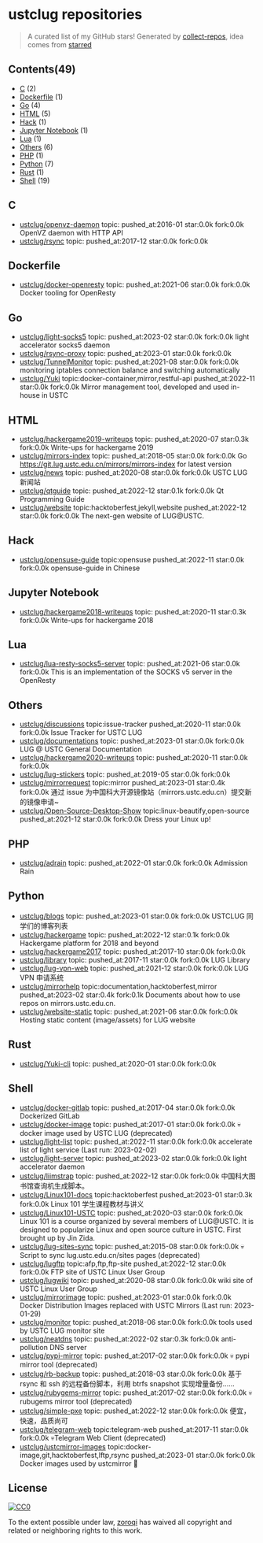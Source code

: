 # ustclug repositories


> A curated list of my GitHub stars!  Generated by [collect-repos](https://github.com/zoroqi/collect-repos), idea comes from [starred](https://github.com/maguowei/starred)  


## Contents(49)

- [C](#c) (2)
- [Dockerfile](#dockerfile) (1)
- [Go](#go) (4)
- [HTML](#html) (5)
- [Hack](#hack) (1)
- [Jupyter Notebook](#jupyter-notebook) (1)
- [Lua](#lua) (1)
- [Others](#others) (6)
- [PHP](#php) (1)
- [Python](#python) (7)
- [Rust](#rust) (1)
- [Shell](#shell) (19)

## C

- [ustclug/openvz-daemon](https://github.com/ustclug/openvz-daemon) topic: pushed_at:2016-01 star:0.0k fork:0.0k OpenVZ daemon with HTTP API
- [ustclug/rsync](https://github.com/ustclug/rsync) topic: pushed_at:2017-12 star:0.0k fork:0.0k 

## Dockerfile

- [ustclug/docker-openresty](https://github.com/ustclug/docker-openresty) topic: pushed_at:2021-06 star:0.0k fork:0.0k Docker tooling for OpenResty

## Go

- [ustclug/light-socks5](https://github.com/ustclug/light-socks5) topic: pushed_at:2023-02 star:0.0k fork:0.0k light accelerator socks5 daemon
- [ustclug/rsync-proxy](https://github.com/ustclug/rsync-proxy) topic: pushed_at:2023-01 star:0.0k fork:0.0k 
- [ustclug/TunnelMonitor](https://github.com/ustclug/TunnelMonitor) topic: pushed_at:2021-08 star:0.0k fork:0.0k monitoring iptables connection balance and switching automatically
- [ustclug/Yuki](https://github.com/ustclug/Yuki) topic:docker-container,mirror,restful-api pushed_at:2022-11 star:0.0k fork:0.0k Mirror management tool, developed and used in-house in USTC

## HTML

- [ustclug/hackergame2019-writeups](https://github.com/ustclug/hackergame2019-writeups) topic: pushed_at:2020-07 star:0.3k fork:0.0k Write-ups for hackergame 2019
- [ustclug/mirrors-index](https://github.com/ustclug/mirrors-index) topic: pushed_at:2018-05 star:0.0k fork:0.0k Go https://git.lug.ustc.edu.cn/mirrors/mirrors-index for latest version
- [ustclug/news](https://github.com/ustclug/news) topic: pushed_at:2020-08 star:0.0k fork:0.0k USTC LUG 新闻站
- [ustclug/qtguide](https://github.com/ustclug/qtguide) topic: pushed_at:2022-12 star:0.1k fork:0.0k Qt Programming Guide
- [ustclug/website](https://github.com/ustclug/website) topic:hacktoberfest,jekyll,website pushed_at:2022-12 star:0.0k fork:0.0k The next-gen website of LUG@USTC.

## Hack

- [ustclug/opensuse-guide](https://github.com/ustclug/opensuse-guide) topic:opensuse pushed_at:2022-11 star:0.0k fork:0.0k opensuse-guide in Chinese

## Jupyter Notebook

- [ustclug/hackergame2018-writeups](https://github.com/ustclug/hackergame2018-writeups) topic: pushed_at:2020-11 star:0.3k fork:0.0k Write-ups for hackergame 2018

## Lua

- [ustclug/lua-resty-socks5-server](https://github.com/ustclug/lua-resty-socks5-server) topic: pushed_at:2021-06 star:0.0k fork:0.0k This is an implementation of the SOCKS v5 server in the OpenResty

## Others

- [ustclug/discussions](https://github.com/ustclug/discussions) topic:issue-tracker pushed_at:2020-11 star:0.0k fork:0.0k Issue Tracker for USTC LUG
- [ustclug/documentations](https://github.com/ustclug/documentations) topic: pushed_at:2023-01 star:0.0k fork:0.0k LUG @ USTC General Documentation
- [ustclug/hackergame2020-writeups](https://github.com/ustclug/hackergame2020-writeups) topic: pushed_at:2020-11 star:0.0k fork:0.0k 
- [ustclug/lug-stickers](https://github.com/ustclug/lug-stickers) topic: pushed_at:2019-05 star:0.0k fork:0.0k 
- [ustclug/mirrorrequest](https://github.com/ustclug/mirrorrequest) topic:mirror pushed_at:2023-01 star:0.4k fork:0.0k 通过 issue 为中国科大开源镜像站（mirrors.ustc.edu.cn）提交新的镜像申请~
- [ustclug/Open-Source-Desktop-Show](https://github.com/ustclug/Open-Source-Desktop-Show) topic:linux-beautify,open-source pushed_at:2021-12 star:0.0k fork:0.0k Dress your Linux up!

## PHP

- [ustclug/adrain](https://github.com/ustclug/adrain) topic: pushed_at:2022-01 star:0.0k fork:0.0k Admission Rain

## Python

- [ustclug/blogs](https://github.com/ustclug/blogs) topic: pushed_at:2023-01 star:0.0k fork:0.0k USTCLUG 同学们的博客列表
- [ustclug/hackergame](https://github.com/ustclug/hackergame) topic: pushed_at:2022-12 star:0.1k fork:0.0k Hackergame platform for 2018 and beyond
- [ustclug/hackergame2017](https://github.com/ustclug/hackergame2017) topic: pushed_at:2017-10 star:0.0k fork:0.0k 
- [ustclug/library](https://github.com/ustclug/library) topic: pushed_at:2017-11 star:0.0k fork:0.0k LUG Library
- [ustclug/lug-vpn-web](https://github.com/ustclug/lug-vpn-web) topic: pushed_at:2021-12 star:0.0k fork:0.0k LUG VPN 申请系统
- [ustclug/mirrorhelp](https://github.com/ustclug/mirrorhelp) topic:documentation,hacktoberfest,mirror pushed_at:2023-02 star:0.4k fork:0.1k Documents about how to use repos on mirrors.ustc.edu.cn.
- [ustclug/website-static](https://github.com/ustclug/website-static) topic: pushed_at:2021-06 star:0.0k fork:0.0k Hosting static content (image/assets) for LUG website

## Rust

- [ustclug/Yuki-cli](https://github.com/ustclug/Yuki-cli) topic: pushed_at:2020-01 star:0.0k fork:0.0k 

## Shell

- [ustclug/docker-gitlab](https://github.com/ustclug/docker-gitlab) topic: pushed_at:2017-04 star:0.0k fork:0.0k Dockerized GitLab
- [ustclug/docker-image](https://github.com/ustclug/docker-image) topic: pushed_at:2017-01 star:0.0k fork:0.0k 💀docker image used by USTC LUG (deprecated)
- [ustclug/light-list](https://github.com/ustclug/light-list) topic: pushed_at:2022-11 star:0.0k fork:0.0k accelerate list of light service (Last run: 2023-02-02)
- [ustclug/light-server](https://github.com/ustclug/light-server) topic: pushed_at:2023-02 star:0.0k fork:0.0k light accelerator daemon
- [ustclug/liimstrap](https://github.com/ustclug/liimstrap) topic: pushed_at:2022-12 star:0.0k fork:0.0k 中国科大图书馆查询机生成脚本。
- [ustclug/Linux101-docs](https://github.com/ustclug/Linux101-docs) topic:hacktoberfest pushed_at:2023-01 star:0.3k fork:0.0k Linux 101 学生课程教材与讲义
- [ustclug/Linux101-USTC](https://github.com/ustclug/Linux101-USTC) topic: pushed_at:2020-03 star:0.0k fork:0.0k Linux 101 is a course organized by several members of LUG@USTC. It is designed to popularize Linux and open source culture in USTC. First brought up by Jin Zida.
- [ustclug/lug-sites-sync](https://github.com/ustclug/lug-sites-sync) topic: pushed_at:2015-08 star:0.0k fork:0.0k 💀Script to sync lug.ustc.edu.cn/sites pages (deprecated)
- [ustclug/lugftp](https://github.com/ustclug/lugftp) topic:afp,ftp,ftp-site pushed_at:2022-12 star:0.0k fork:0.0k FTP site of USTC Linux User Group
- [ustclug/lugwiki](https://github.com/ustclug/lugwiki) topic: pushed_at:2020-08 star:0.0k fork:0.0k wiki site of USTC Linux User Group
- [ustclug/mirrorimage](https://github.com/ustclug/mirrorimage) topic: pushed_at:2023-01 star:0.0k fork:0.0k Docker Distribution Images replaced with USTC Mirrors (Last run: 2023-01-29)
- [ustclug/monitor](https://github.com/ustclug/monitor) topic: pushed_at:2018-06 star:0.0k fork:0.0k tools used by USTC LUG monitor site
- [ustclug/neatdns](https://github.com/ustclug/neatdns) topic: pushed_at:2022-02 star:0.3k fork:0.0k anti-pollution DNS server
- [ustclug/pypi-mirror](https://github.com/ustclug/pypi-mirror) topic: pushed_at:2017-02 star:0.0k fork:0.0k 💀 pypi mirror tool (deprecated)
- [ustclug/rb-backup](https://github.com/ustclug/rb-backup) topic: pushed_at:2018-03 star:0.0k fork:0.0k 基于 rsync 和 ssh 的远程备份脚本，利用 btrfs snapshot 实现增量备份……
- [ustclug/rubygems-mirror](https://github.com/ustclug/rubygems-mirror) topic: pushed_at:2017-02 star:0.0k fork:0.0k 💀 rubugems mirror tool (deprecated)
- [ustclug/simple-pxe](https://github.com/ustclug/simple-pxe) topic: pushed_at:2022-12 star:0.0k fork:0.0k 便宜，快速，品质尚可
- [ustclug/telegram-web](https://github.com/ustclug/telegram-web) topic:telegram-web pushed_at:2017-11 star:0.0k fork:0.0k 💀Telegram Web Client (deprecated)
- [ustclug/ustcmirror-images](https://github.com/ustclug/ustcmirror-images) topic:docker-image,git,hacktoberfest,lftp,rsync pushed_at:2023-01 star:0.0k fork:0.0k Docker images used by ustcmirror :rocket:


## License

[![CC0](http://mirrors.creativecommons.org/presskit/buttons/88x31/svg/cc-zero.svg)](https://creativecommons.org/publicdomain/zero/1.0/)

To the extent possible under law, [zoroqi](https://github.com/zoroqi) has waived all copyright and related or neighboring rights to this work.
